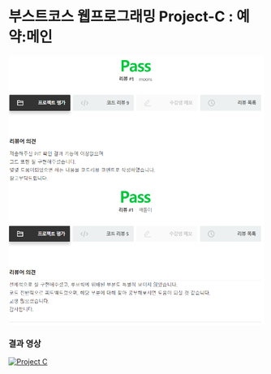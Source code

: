 # 부스트코스 웹프로그래밍 Project-C : 예약:메인

<img src="./img/pass_be.PNG" width=550 align="middle">
<img src="./img/pass_fe.PNG" width=550 align="middle">

### 결과 영상

[![Project C](https://i.imgur.com/a2w3bXY.png)](https://youtu.be/A4u0NTRZ1rI "프로젝트C Youtube 비디오 링크")
